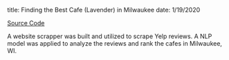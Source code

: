 title: Finding the Best Cafe (Lavender) in Milwaukee
date: 1/19/2020

<a href="https://github.com/ygeszvain/projects/blob/master/Scrape_Yelp_Reviews_Cafe.ipynb">Source Code</a><a></a>

A website scrapper was built and utilized to scrape Yelp reviews. A NLP model was applied to analyze the reviews and rank the cafes in Milwaukee, WI.
